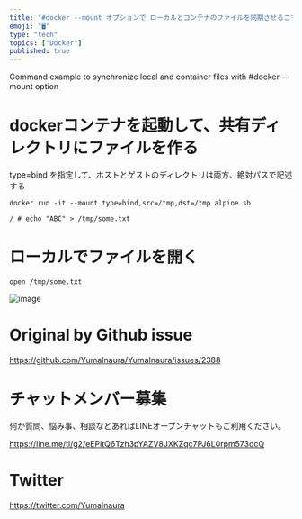 ```yaml
---
title: "#docker --mount オプションで ローカルとコンテナのファイルを同期させるコマンド例"
emoji: "🖥"
type: "tech"
topics: ["Docker"]
published: true
---
```


Command example to synchronize local and container files with #docker --mount option


# dockerコンテナを起動して、共有ディレクトリにファイルを作る

type=bind を指定して、ホストとゲストのディレクトリは両方、絶対パスで記述する

```
docker run -it --mount type=bind,src=/tmp,dst=/tmp alpine sh

/ # echo "ABC" > /tmp/some.txt
```

# ローカルでファイルを開く

```
open /tmp/some.txt
```

![image](https://user-images.githubusercontent.com/13635059/64213093-9b035e80-cee6-11e9-8c44-607b210a45c9.png)



# Original by Github issue

https://github.com/YumaInaura/YumaInaura/issues/2388








<!-- Update From Qiita API -->

# チャットメンバー募集


何か質問、悩み事、相談などあればLINEオープンチャットもご利用ください。

https://line.me/ti/g2/eEPltQ6Tzh3pYAZV8JXKZqc7PJ6L0rpm573dcQ





# Twitter


https://twitter.com/YumaInaura


<!-- Update From Qiita API -->


